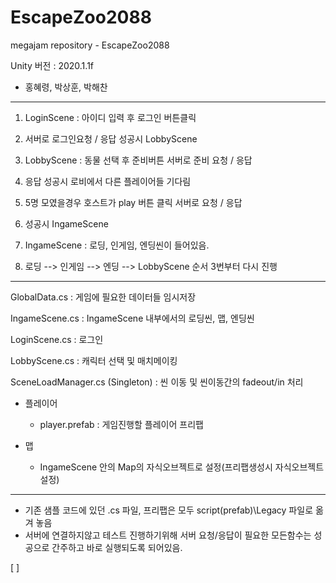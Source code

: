 # EscapeZoo2088
megajam repository - EscapeZoo2088

Unity 버전 : 2020.1.1f
- 홍혜령, 박상훈, 박해찬

----------------------------------------------------------------------------------------------------


1. LoginScene : 아이디 입력 후 로그인 버튼클릭
2. 서버로 로그인요청 / 응답 성공시 LobbyScene

3. LobbyScene : 동물 선택 후 준비버튼 서버로 준비 요청 / 응답 
4. 응답 성공시 로비에서 다른 플레이어들 기다림
5. 5명 모였을경우 호스트가 play 버튼 클릭 서버로 요청 / 응답
6. 성공시 IngameScene

7. IngameScene : 로딩, 인게임, 엔딩씬이 들어있음.
8. 로딩 --> 인게임 --> 엔딩 -->  LobbyScene 순서 3번부터 다시 진행

----------------------------------------------------------------------------------------------------

GlobalData.cs : 게임에 필요한 데이터들 임시저장

IngameScene.cs : IngameScene 내부에서의 로딩씬, 맵, 엔딩씬

LoginScene.cs : 로그인

LobbyScene.cs : 캐릭터 선택 및 매치메이킹

SceneLoadManager.cs (Singleton) : 씬 이동 및 씬이동간의 fadeout/in 처리 

* 플레이어
  * player.prefab : 게임진행할 플레이어 프리팹
  
* 맵
  * IngameScene 안의 Map의 자식오브젝트로 설정(프리팹생성시 자식오브젝트 설정)


---------------------------------------------------------------------------------------------------

* 기존 샘플 코드에 있던 .cs 파일, 프리팹은 모두 script(prefab)\Legacy 파일로 옮겨 놓음
* 서버에 연결하지않고 테스트 진행하기위해 서버 요청/응답이 필요한 모든함수는 성공으로 간주하고 바로 실행되도록 되어있음.

[ ]

